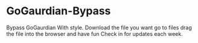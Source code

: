 # GoGaurdian-Bypass
Bypass GoGaurdian With style. Download the file you want go to files drag the file into the browser and have fun Check in for updates each week. 
